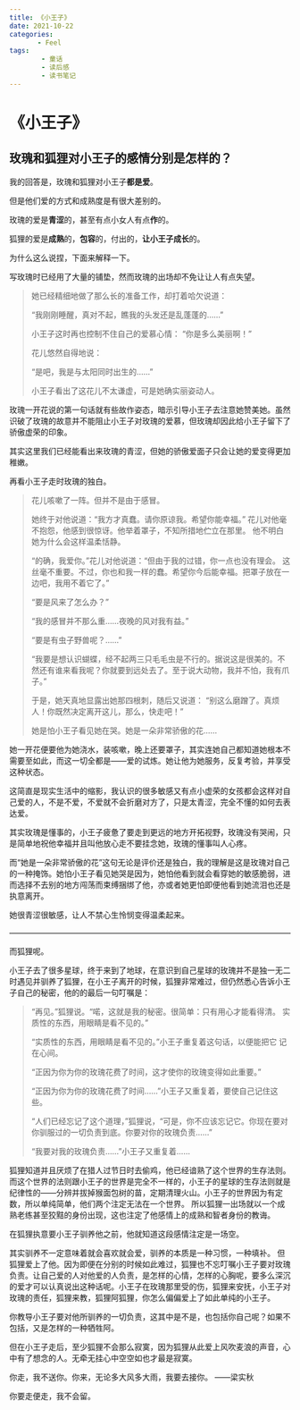 ```yaml
---
title: 《小王子》
date: 2021-10-22
categories:
       - Feel
tags:
        - 童话
        - 读后感
        - 读书笔记
---
```


# 《小王子》

## 玫瑰和狐狸对小王子的感情分别是怎样的？

我的回答是，玫瑰和狐狸对小王子**都是爱**。

但是他们爱的方式和成熟度是有很大差别的。

玫瑰的爱是**青涩**的，甚至有点小女人有点**作**的。

狐狸的爱是**成熟**的，**包容**的，付出的，**让小王子成长**的。

为什么这么说捏，下面来解释一下。

写玫瑰时已经用了大量的铺垫，然而玫瑰的出场却不免让让人有点失望。

> 她已经精细地做了那么长的准备工作，却打着哈欠说道：
>
> “我刚刚睡醒，真对不起，瞧我的头发还是乱蓬蓬的……”
>
> 小王子这时再也控制不住自己的爱慕心情：
> “你是多么美丽啊！”
>
> 花儿悠然自得地说：
>
> “是吧，我是与太阳同时出生的……”
>
> 小王子看出了这花儿不太谦虚，可是她确实丽姿动人。

玫瑰一开花说的第一句话就有些故作姿态，暗示引导小王子去注意她赞美她。虽然识破了玫瑰的故意并不能阻止小王子对玫瑰的爱慕，但玫瑰却因此给小王子留下了骄傲虚荣的印象。

其实这里我们已经能看出来玫瑰的青涩，但她的骄傲爱面子只会让她的爱变得更加稚嫩。

再看小王子走时玫瑰的独白。

> 花儿咳嗽了一阵。但并不是由于感冒。
>
> 她终于对他说道：“我方才真蠢。请你原谅我。希望你能幸福。” 花儿对他毫不抱怨，他感到很惊讶。他举着罩子，不知所措地伫立在那里。 他不明白她为什么会这样温柔恬静。
>
> “的确，我爱你。”花儿对他说道：“但由于我的过错，你一点也没有理会。 这丝毫不重要。不过，你也和我一样的蠢。希望你今后能幸福。把罩子放在一边吧，我用不着它了。”
>
> “要是风来了怎么办？”
>
> “我的感冒并不那么重……夜晚的风对我有益。”
>
> “要是有虫子野兽呢？……”
>
> “我要是想认识蝴蝶，经不起两三只毛毛虫是不行的。据说这是很美的。不然还有谁来看我呢？你就要到远处去了。至于说大动物，我并不怕，我有爪子。”
>
> 于是，她天真地显露出她那四根刺，随后又说道：
> “别这么磨蹭了。真烦人！你既然决定离开这儿，那么，快走吧！”
>
> 她是怕小王子看见她在哭。她是一朵非常骄傲的花……

她一开花便要他为她浇水，装咳嗽，晚上还要罩子，其实连她自己都知道她根本不需要至如此，而这一切全都是——爱的试炼。她让他为她服务，反复考验，并享受这种状态。

这简直是现实生活中的缩影，我认识的很多敏感又有点小虚荣的女孩都会这样对自己爱的人，不是不爱，不爱就不会折磨对方了，只是太青涩，完全不懂的如何去表达爱。

其实玫瑰是懂事的，小王子疲惫了要走到更远的地方开拓视野，玫瑰没有哭闹，只是简单地祝他幸福并且叫他放心走不要挂念她，玫瑰的懂事叫人心疼。

而“她是一朵非常骄傲的花”这句无论是评价还是独白，我的理解是这是玫瑰对自己的一种掩饰。她怕小王子看见她哭是因为，她怕他看到就会看穿她的敏感脆弱，进而选择不去别的地方闯荡而束缚捆绑了他，亦或者她更怕即便他看到她流泪也还是执意离开。

她很青涩很敏感，让人不禁心生怜悯变得温柔起来。

————————————————————————————————————

而狐狸呢。

小王子去了很多星球，终于来到了地球，在意识到自己星球的玫瑰并不是独一无二时遇见并驯养了狐狸，在小王子离开的时候，狐狸非常难过，但仍然悉心告诉小王子自己的秘密，他的的最后一句叮嘱是：

> “再见。”狐狸说。“喏，这就是我的秘密。很简单：只有用心才能看得清。 实质性的东西，用眼睛是看不见的。”
>
> “实质性的东西，用眼睛是看不见的。”小王子重复着这句话，以便能把它 记在心间。
>
> “正因为你为你的玫瑰花费了时间，这才使你的玫瑰变得如此重要。”
>
> “正因为你为你的玫瑰花费了时间……”小王子又重复着，要使自己记住这些。
>
> “人们已经忘记了这个道理，”狐狸说，“可是，你不应该忘记它。你现在要对你驯服过的一切负责到底。你要对你的玫瑰负责……”
>
> “我要对我的玫瑰负责……”小王子又重复着……

狐狸知道并且厌烦了在猎人过节日时去偷鸡，他已经谙熟了这个世界的生存法则。而这个世界的法则跟小王子的世界是完全不一样的，小王子的星球的生存法则就是纪律性的——分辨并拔掉猴面包树的苗，定期清理火山。小王子的世界因为有定数，所以单纯简单，他们两个注定无法在一个世界。
所以狐狸一出场就以一个成熟老练甚至狡黠的身份出现，这也注定了他感情上的成熟和智者身份的教诲。

在狐狸执意要小王子驯养他之前，他就知道这段感情注定是一场空。

其实驯养不一定意味着就会喜欢就会爱，驯养的本质是一种习惯，一种填补。
但狐狸爱上了他。因为即便在分别的时候如此难过，狐狸也不忘叮嘱小王子要对玫瑰负责。让自己爱的人对他爱的人负责，是怎样的心情，怎样的心胸呢，要多么深沉的爱才可以认真说出这种话呢。小王子在玫瑰那里受的伤，狐狸来安抚，小王子对玫瑰的责任，狐狸来教，狐狸阿狐狸，你怎么偏偏爱上了如此单纯的小王子。

你教导小王子要对他所驯养的一切负责，这其中是不是，也包括你自己呢？如果不包括，又是怎样的一种牺牲阿。

但在小王子走后，至少狐狸不会那么寂寞，因为狐狸从此爱上风吹麦浪的声音，心中有了想念的人。无牵无挂心中空空如也才最是寂寞。

你走，我不送你。你来，无论多大风多大雨，我要去接你。
——梁实秋

你要走便走，我不会留。
